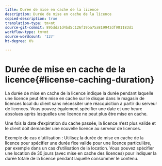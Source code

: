 ```yaml
---
title: Durée de mise en cache de la licence
description: Durée de mise en cache de la licence
copied-description: true
translation-type: tm+mt
source-git-commit: 89bdda1d4bd5c126f19ba75a819942df901183d1
workflow-type: tm+mt
source-wordcount: '127'
ht-degree: 0%

---
```



# Durée de mise en cache de la licence{#license-caching-duration}

La durée de mise en cache de la licence indique la durée pendant laquelle une licence peut être mise en cache sur le disque dans le magasin de licences local du client sans nécessiter une réacquisition à partir du serveur de licences. Vous pouvez également spécifier une date et une heure absolues après lesquelles une licence ne peut plus être mise en cache.

Une fois la date d’expiration du cache passée, la licence n’est plus valide et le client doit demander une nouvelle licence au serveur de licences.

Exemple de cas d’utilisation : Utilisez la durée de mise en cache de la licence pour spécifier une durée fixe valide pour une licence particulière, par exemple dans un cas d’utilisation de la location. Vous pouvez spécifier une location de 30 jours (avec mise en cache des licences) pour indiquer la durée totale de la licence pendant laquelle consommer le contenu.
